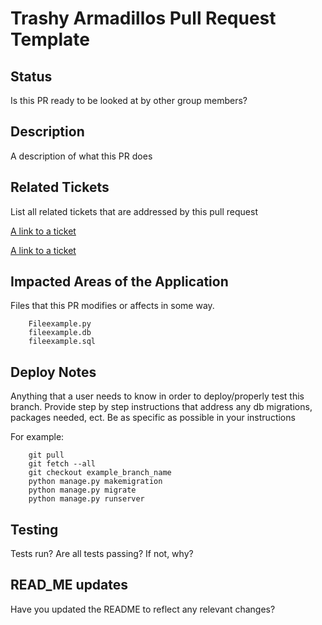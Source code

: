# Trashy Armadillos Pull Request Template

## Status
Is this PR ready to be looked at by other group members? 

## Description
A description of what this PR does

## Related Tickets 
List all related tickets that are addressed by this pull request

[A link to a ticket](link.com)

[A link to a ticket](link.com)

## Impacted Areas of the Application
Files that this PR modifies or affects in some way. 
```
    Fileexample.py
    fileexample.db
    fileexample.sql
```

## Deploy Notes
Anything that a user needs to know in order to deploy/properly test this branch. Provide step by step instructions that address any db migrations, packages needed, ect. Be as specific as possible in your instructions

For example: 
```
    git pull 
    git fetch --all
    git checkout example_branch_name
    python manage.py makemigration
    python manage.py migrate
    python manage.py runserver
```

## Testing
Tests run?
Are all tests passing?
If not, why?

## READ_ME updates
Have you updated the README to reflect any relevant changes?

